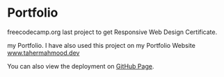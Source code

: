 # Portfolio
freecodecamp.org last project to get Responsive Web Design Certificate.

my Portfolio.  I have also used this project on my Portfolio Website www.tahermahmood.dev

You can also view the deployment on [GitHub Page](https://taherccg.github.io/fccPortfolio/).



